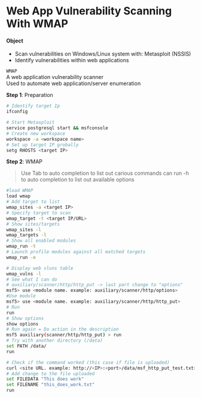 # Web App Vulnerability Scanning With WMAP
#### Object
- Scan vulnerabilities on Windows/Linux system with:
  Metasploit (NSSIS)
- Identify vulnerabilities within web applications


`WMAP`\
A web application vulnerability scanner\
Used to automate web application/server enumeration

**Step 1**: Preparation
```bash
# Identify target Ip
ifconfig

# Start Metasploit
service postgresql start && msfconsole
# Create new workspace
workspace -a <workspace name>
# Set up target IP grobally
setg RHOSTS <target IP>
```

**Step 2**: WMAP
> Use Tab to auto completion to list out carious commands can run
> -h to auto completion to list out available options
```bash
#load WMAP
load wmap
# Add target to list
wmap_sites -a <target IP>
# Specify target to scan
wmap_target -t <target IP/URL>
# Show sites/targets
wmap_sites -l
wmap_targets -l
# Show all enabled modules
wmap_run -t
# Launch profile modules against all matched targets
wmap_run -e

# Display web vluns table
wmap_vulns -l
# See what I can do
# auxiliary/scanner/http/http_put -> last part change to "options"
msf5> use <module name. example: auxiliary/scanner/http/options>
#Use module
msf5> use <module name. example: auxiliary/scanner/http/http_put>
# Run
run
# Show options
show options
# Run again = Do action in the description
msf5 auxiliary(scanner/http/http_put) > run
# Try with another directory (/data)
set PATH /data/
run

# Check if the command worked (this case if file is uploaded)
curl <site URL. example: http://<IP>:<port>/data/msf_http_put_test.txt>
# Add change to the file uploaded
set FILEDATA "This does work"
set FILENAME "this_does_work.txt"
run
```
